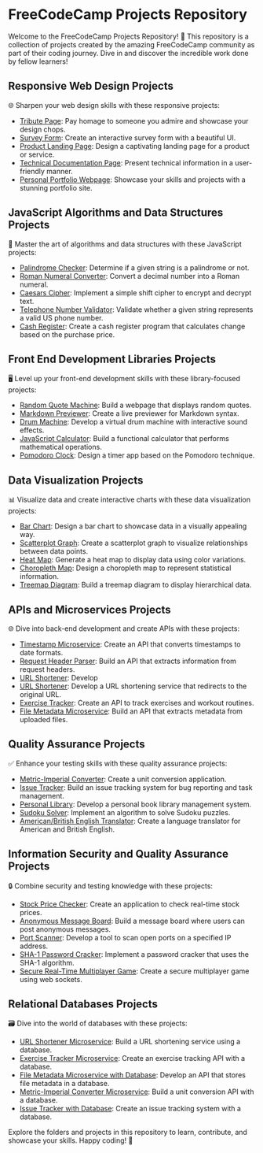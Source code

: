 # FreeCodeCamp Projects Repository

Welcome to the FreeCodeCamp Projects Repository! 🎉 This repository is a collection of projects created by the amazing FreeCodeCamp community as part of their coding journey. Dive in and discover the incredible work done by fellow learners!

## Responsive Web Design Projects

🌐 Sharpen your web design skills with these responsive projects:
- [Tribute Page](https://example.com/tribute-page): Pay homage to someone you admire and showcase your design chops.
- [Survey Form](https://example.com/survey-form): Create an interactive survey form with a beautiful UI.
- [Product Landing Page](https://example.com/product-landing-page): Design a captivating landing page for a product or service.
- [Technical Documentation Page](https://example.com/technical-documentation): Present technical information in a user-friendly manner.
- [Personal Portfolio Webpage](https://example.com/personal-portfolio): Showcase your skills and projects with a stunning portfolio site.

## JavaScript Algorithms and Data Structures Projects

🔢 Master the art of algorithms and data structures with these JavaScript projects:
- [Palindrome Checker](https://example.com/palindrome-checker): Determine if a given string is a palindrome or not.
- [Roman Numeral Converter](https://example.com/roman-numeral-converter): Convert a decimal number into a Roman numeral.
- [Caesars Cipher](https://example.com/caesars-cipher): Implement a simple shift cipher to encrypt and decrypt text.
- [Telephone Number Validator](https://example.com/telephone-validator): Validate whether a given string represents a valid US phone number.
- [Cash Register](https://example.com/cash-register): Create a cash register program that calculates change based on the purchase price.

## Front End Development Libraries Projects

🖥️ Level up your front-end development skills with these library-focused projects:
- [Random Quote Machine](https://example.com/quote-machine): Build a webpage that displays random quotes.
- [Markdown Previewer](https://example.com/markdown-previewer): Create a live previewer for Markdown syntax.
- [Drum Machine](https://example.com/drum-machine): Develop a virtual drum machine with interactive sound effects.
- [JavaScript Calculator](https://example.com/javascript-calculator): Build a functional calculator that performs mathematical operations.
- [Pomodoro Clock](https://example.com/pomodoro-clock): Design a timer app based on the Pomodoro technique.

## Data Visualization Projects

📊 Visualize data and create interactive charts with these data visualization projects:
- [Bar Chart](https://example.com/bar-chart): Design a bar chart to showcase data in a visually appealing way.
- [Scatterplot Graph](https://example.com/scatterplot-graph): Create a scatterplot graph to visualize relationships between data points.
- [Heat Map](https://example.com/heat-map): Generate a heat map to display data using color variations.
- [Choropleth Map](https://example.com/choropleth-map): Design a choropleth map to represent statistical information.
- [Treemap Diagram](https://example.com/treemap-diagram): Build a treemap diagram to display hierarchical data.

## APIs and Microservices Projects

🌐 Dive into back-end development and create APIs with these projects:
- [Timestamp Microservice](https://example.com/timestamp-microservice): Create an API that converts timestamps to date formats.
- [Request Header Parser](https://example.com/header-parser): Build an API that extracts information from request headers.
- [URL Shortener](https://example.com/url-shortener): Develop
- [URL Shortener](https://example.com/url-shortener): Develop a URL shortening service that redirects to the original URL.
- [Exercise Tracker](https://example.com/exercise-tracker): Create an API to track exercises and workout routines.
- [File Metadata Microservice](https://example.com/file-metadata): Build an API that extracts metadata from uploaded files.

## Quality Assurance Projects

✅ Enhance your testing skills with these quality assurance projects:
- [Metric-Imperial Converter](https://example.com/metric-imperial-converter): Create a unit conversion application.
- [Issue Tracker](https://example.com/issue-tracker): Build an issue tracking system for bug reporting and task management.
- [Personal Library](https://example.com/personal-library): Develop a personal book library management system.
- [Sudoku Solver](https://example.com/sudoku-solver): Implement an algorithm to solve Sudoku puzzles.
- [American/British English Translator](https://example.com/english-translator): Create a language translator for American and British English.

## Information Security and Quality Assurance Projects

🔒 Combine security and testing knowledge with these projects:
- [Stock Price Checker](https://example.com/stock-price-checker): Create an application to check real-time stock prices.
- [Anonymous Message Board](https://example.com/anonymous-message-board): Build a message board where users can post anonymous messages.
- [Port Scanner](https://example.com/port-scanner): Develop a tool to scan open ports on a specified IP address.
- [SHA-1 Password Cracker](https://example.com/password-cracker): Implement a password cracker that uses the SHA-1 algorithm.
- [Secure Real-Time Multiplayer Game](https://example.com/real-time-game): Create a secure multiplayer game using web sockets.

## Relational Databases Projects

🗃️ Dive into the world of databases with these projects:
- [URL Shortener Microservice](https://example.com/url-shortener-microservice): Build a URL shortening service using a database.
- [Exercise Tracker Microservice](https://example.com/exercise-tracker-microservice): Create an exercise tracking API with a database.
- [File Metadata Microservice with Database](https://example.com/file-metadata-db): Develop an API that stores file metadata in a database.
- [Metric-Imperial Converter Microservice](https://example.com/metric-imperial-microservice): Build a unit conversion API with a database.
- [Issue Tracker with Database](https://example.com/issue-tracker-db): Create an issue tracking system with a database.

Explore the folders and projects in this repository to learn, contribute, and showcase your skills. Happy coding! 🚀
